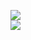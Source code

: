 [![](https://img.shields.io/badge/Made%20With-Github%20Spray-lightgrey.svg?style=for-the-badge&logo=github)](https://github.com/Annihil/github-spray#1046)  
[![](https://i.imgur.com/2DrTn0Z.gif)](https://github.com/Annihil/github-spray)